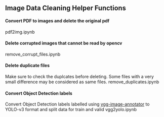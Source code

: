 ## Image Data Cleaning Helper Functions
#### Convert PDF to images and delete the original pdf 
  pdf2img.ipynb

#### Delete corrupted images that cannot be read by opencv 
  remove_corrupt_files.ipynb

#### Delete duplicate files
  Make sure to check the duplcates before deleting. Some files with a very small difference may be considered as same files.
  remove_duplicates.ipynb
   
#### Convert Object Detection labels 
Convert Object Detection labels labelled using [vgg-image-annotator](http://www.robots.ox.ac.uk/~vgg/software/via/via-1.0.6.html) to YOLO-v3 format and split data for train and valid 
vgg2yolo.ipynb
